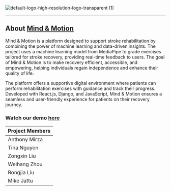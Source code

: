 
![default-logo-high-resolution-logo-transparent (1)](https://github.com/user-attachments/assets/721699da-9857-40ee-b19d-824dd288358c)

***

## About [Mind & Motion](https://mind-motion-b78f91a6b700.herokuapp.com/intro)

Mind & Motion is a platform designed to support stroke rehabilitation by combining the power of machine learning and data-driven insights. The project uses a machine learning model from MediaPipe to grade exercises tailored for stroke recovery, providing real-time feedback to users. The goal of Mind & Motion is to make recovery efficient, accessible, and empowering, helping individuals regain independence and enhance their quality of life.

The platform offers a supportive digital environment where patients can perform rehabilitation exercises with guidance and track their progress. Developed with React.js, Django, and JavaScript, Mind & Motion ensures a seamless and user-friendly experience for patients on their recovery journey.



### Watch our demo [here](https://www.youtube.com/watch?v=RonOCAKG_44&ab_channel=gallvvin) 




|Project Members|
|---------------|
| Anthony Mirza |
| Tina Nguyen   |
| Zongxin Liu   |
| Weihang Zhou  |
| Rongjia Liu   |
| Mike Jattu |

